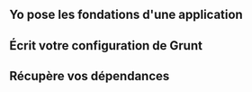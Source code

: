 ## Yo pose les fondations d'une application

## <span class="fragment">Écrit votre configuration de Grunt</span>

## <span class="fragment">Récupère vos dépendances</span>
